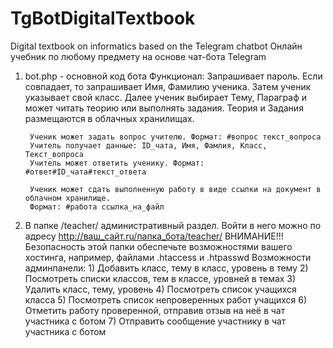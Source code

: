 # TgBotDigitalTextbook
Digital textbook on informatics based on the Telegram chatbot
Онлайн учебник по любому предмету на основе чат-бота Telegram

1) bot.php - основной код бота
	Функционал:
		Запрашивает пароль. Если совпадает, то запрашивает Имя, Фамилию ученика.
		Затем ученик указывает свой класс.
		Далее ученик выбирает Тему, Параграф и может читать теорию или выполнять задания.
		Теория и Задания размещаются в облачных хранилищах.
		
		Ученик может задать вопрос учителю. Формат: #вопрос текст_вопроса
		Учитель получает данные: ID_чата, Имя, Фамлия, Класс, Текст_вопроса
		Учитель может ответить ученику. Формат: #ответ#ID_чата#текст_ответа
		
		Ученик может сдать выполненную работу в виде ссылки на документ в облачном хранилище.
		Формат: #работа ссылка_на_файл

2) В папке /teacher/ административный раздел. Войти в него можно по адресу http://ваш_сайт.ru/папка_бота/teacher/
	ВНИМАНИЕ!!! Безопасность этой папки обеспечьте возможностями вашего хостинга, например, файлами .htaccess и .htpasswd
	Возможности админпанели:
		1) Добавить класс, тему в класс, уровень в тему
		2) Посмотреть списки классов, тем в классе, уровней в темах
		3) Удалить класс, тему, уровень
		4) Посмотреть список учащихся класса
		5) Посмотреть список непроверенных работ учащихся
		6) Отметить работу проверенной, отправив отзыв на неё в чат участника с ботом
		7) Отправить сообщение участнику в чат участника с ботом
		